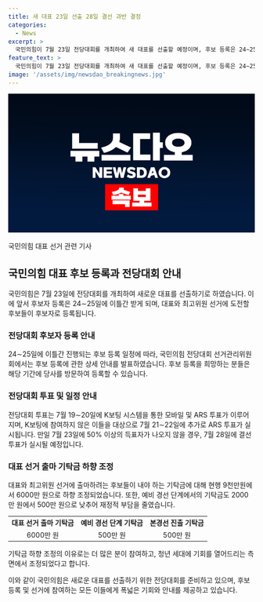 ```yaml
---
title: 새 대표 23일 선출 28일 결선 과반 결정
categories:
  - News
excerpt: >
  국민의힘이 7월 23일 전당대회를 개최하여 새 대표를 선출할 예정이며, 후보 등록은 24∼25일에 이뤄진다. 2차 투표는 7월 28일에 진행될 예정이다. 대표 선거 출마 기탁금이 하향 조정되었는데, 예비경선 단계에서 1차로 2000만 원을, 본경선 진출 시 추가로 4000만 원을 내야 한다. 또한, 청년 최고위원 출마자는 50% 추가 감면을 받아 1000만 원만 납부하면 된다. 권역별 합동 토론회는 총 5차례로 진행된다.
feature_text: >
  국민의힘이 7월 23일 전당대회를 개최하여 새 대표를 선출할 예정이며, 후보 등록은 24∼25일에 이뤄진다. 2차 투표는 7월 28일에 진행될 예정이다. 대표 선거 출마 기탁금이 하향 조정되었는데, 예비경선 단계에서 1차로 2000만 원을, 본경선 진출 시 추가로 4000만 원을 내야 한다. 또한, 청년 최고위원 출마자는 50% 추가 감면을 받아 1000만 원만 납부하면 된다. 권역별 합동 토론회는 총 5차례로 진행된다.
image: '/assets/img/newsdao_breakingnews.jpg'
---
```


<p><img src="/assets/img/newsdao_breakingnews.jpg" alt="pcversion 속보" /></p>

<p>국민의힘 대표 선거 관련 기사</p>

<h2>국민의힘 대표 후보 등록과 전당대회 안내</h2>

<p data-ke-size="size16">국민의힘은 7월 23일에 전당대회를 개최하여 새로운 대표를 선출하기로 하였습니다. 이에 앞서 후보자 등록은 24∼25일에 이틀간 받게 되며, 대표와 최고위원 선거에 도전할 후보들이 후보자로 등록됩니다.</p>

<h3>전당대회 후보자 등록 안내</h3>

<p data-ke-size="size16">24∼25일에 이틀간 진행되는 후보 등록 일정에 따라, 국민의힘 전당대회 선거관리위원회에서는 후보 등록에 관한 상세 안내를 발표하였습니다. 후보 등록을 희망하는 분들은 해당 기간에 당사를 방문하여 등록할 수 있습니다.</p>

<h3>전당대회 투표 및 일정 안내</h3>

<p data-ke-size="size16">전당대회 투표는 7월 19∼20일에 K보팅 시스템을 통한 모바일 및 ARS 투표가 이루어지며, K보팅에 참여하지 않은 이들을 대상으로 7월 21∼22일에 추가로 ARS 투표가 실시됩니다. 만일 7월 23일에 50% 이상의 득표자가 나오지 않을 경우, 7월 28일에 결선 투표가 실시될 예정입니다.</p>

<h3>대표 선거 출마 기탁금 하향 조정</h3>

<p data-ke-size="size16">대표와 최고위원 선거에 출마하려는 후보들이 내야 하는 기탁금에 대해 현행 9천만원에서 6000만 원으로 하향 조정되었습니다. 또한, 예비 경선 단계에서의 기탁금도 2000만 원에서 500만 원으로 낮추어 재정적 부담을 줄였습니다.</p>

<table>
    <tr>
        <td style="text-align: center; height: 17px;"><b>대표 선거 출마 기탁금</b></td>
        <td style="text-align: center; height: 17px;"><b>예비 경선 단계 기탁금</b></td>
        <td style="text-align: center; height: 17px;"><b>본경선 진출 기탁금</b></td>
    </tr>
    <tr>
        <td style="text-align: center;">6000만 원</td>
        <td style="text-align: center;">500만 원</td>
        <td style="text-align: center;">500만 원</td>
    </tr>
</table>

<p data-ke-size="size16">기탁금 하향 조정의 이유로는 더 많은 분이 참여하고, 청년 세대에 기회를 열어드리는 측면에서 조정되었다고 합니다.</p>

<p>이와 같이 국민의힘은 새로운 대표를 선출하기 위한 전당대회를 준비하고 있으며, 후보 등록 및 선거에 참여하는 모든 이들에게 폭넓은 기회와 안내를 제공하고 있습니다.</p>

